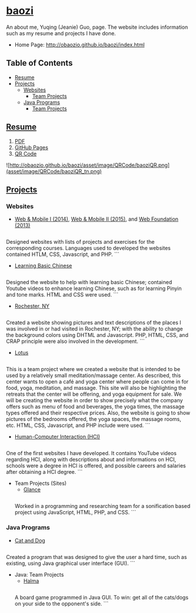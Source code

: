 # [baozi](http://obaozio.github.io/baozi/index.html)
An about me, Yuqing (Jeanie) Guo, page. The website includes information such as my resume and projects I have done.

- Home Page: http://obaozio.github.io/baozi/index.html

## Table of Contents
- [Resume](#resume)
- [Projects](#projects)
	- [Websites](#websites)
		- [Team Projects](#team-projects-\(sites\))
	- [Java Programs](#java-programs)
		- [Team Projects](#java:-team-projects)


## [Resume](http://obaozio.github.io/baozi/pdf/Y.Guo_Resume.pdf)
1. [PDF](http://obaozio.github.io/baozi/pdf/Y.Guo_Resume.pdf)
2. [GitHub Pages](http://obaozio.github.io/baozi/resume.html)
3. [QR Code](asset/image/QRCode/baoziQR_tn.png)

![http://obaozio.github.io/baozi/asset/image/QRCode/baoziQR.png](asset/image/QRCode/baoziQR_tn.png)



## [Projects](http://obaozio.github.io/baozi/projects.html)

### Websites

- [Web & Mobile I (2014)](http://obaozio.github.io/baozi/projects/rit/iste140/index.html), [Web & Mobile II (2015)](http://obaozio.github.io/baozi/projects/rit/iste240/index.html), and [Web Foundation (2013)](http://obaozio.github.io/baozi/projects/rit/iste105/index.html)
	```
Designed websites with lists of projects and exercises for the corresponding courses. 
Languages used to developed the websites contained HTLM, CSS, Javascript, and PHP.
	```

- [Learning Basic Chinese](http://obaozio.github.io/baozi/projects/rit/iste140/project3/index.html)
	```
Designed the website to help with learning basic Chinese; contained Youtube videos to 
enhance learning Chinese, such as for learning Pinyin and tone marks. HTML and CSS 
were used.
	```

- [Rochester, NY](https://people.rit.edu/~yxg2464/iste240/project1_final/index.php)
	```
Created a website showing pictures and text descriptions of the places I was involved 
in or had visited in Rochester, NY; with the ability to change the background colors 
using DHTML and Javascript. PHP, HTML, CSS, and CRAP principle were also involved in 
the development.
	```

- [Lotus](https://people.rit.edu/~yxg2464/iste240/projectGroup/)

	```
This is a team project where we created a website that is intended to be used by a 
relatively small meditation/massage center. As described, this center wants to open a 
café and yoga center where people can come in for food, yoga, meditation, and massage. 
This site will also be highlighting the retreats that the center will be offering, and 
yoga equipment for sale. We will be creating the website in order to show precisely what 
the company offers such as menu of food and beverages, the yoga times, the massage types 
offered and their respective prices. Also, the website is going to show pictures of the 
bedrooms offered, the yoga spaces, the massage rooms, etc. HTML, CSS, Javascript, and 
PHP include were used.
	```

- [Human-Computer Interaction (HCI)](http://obaozio.github.io/baozi/projects/rit/iste105/stage3/index.html)
	```
One of the first websites I have developed. It contains YouTube videos regarding HCI, 
along with descriptions about and informations on HCI, schools were a degree in HCI is 
offered, and possible careers and salaries after obtaining a HCI degree.
	```

- Team Projects (Sites)
	- [Glance](http://ritaccess.github.io/Glance-data-analyzer/)
		```
	Worked in a programming and researching team for a sonification based project using 
	JavaScript, HTML, PHP, and CSS.
		```


### Java Programs
	
- [Cat and Dog](https://github.com/ObaoziO/baozi/tree/master/projects/rit/iste121/GUI-CatAndDog)
	```
Created a program that was designed to give the user a hard time, such as existing, 
using Java graphical user interface (GUI).
	```
	
- Java: Team Projects
	- [Halma](https://github.com/ObaoziO/baozi/tree/master/projects/rit/iste121/Halma-CatAndDog)
		```
	A board game programmed in Java GUI. To win: get all of the cats/dogs on your side to 
	the opponent's side.
		```





